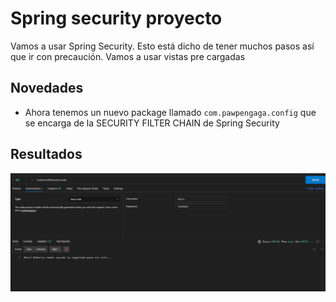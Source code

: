 # Spring security proyecto

Vamos a usar Spring Security. Esto está dicho de tener muchos pasos así que ir con precaución.
Vamos a usar vistas pre cargadas

## Novedades

- Ahora tenemos un nuevo package llamado `com.pawpengaga.config` que se encarga de la SECURITY FILTER CHAIN de Spring Security

## Resultados

![alt text](image.png)